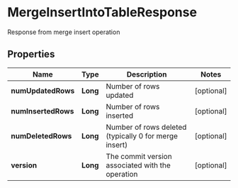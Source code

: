 

# MergeInsertIntoTableResponse

Response from merge insert operation

## Properties

| Name | Type | Description | Notes |
|------------ | ------------- | ------------- | -------------|
|**numUpdatedRows** | **Long** | Number of rows updated |  [optional] |
|**numInsertedRows** | **Long** | Number of rows inserted |  [optional] |
|**numDeletedRows** | **Long** | Number of rows deleted (typically 0 for merge insert) |  [optional] |
|**version** | **Long** | The commit version associated with the operation |  [optional] |



